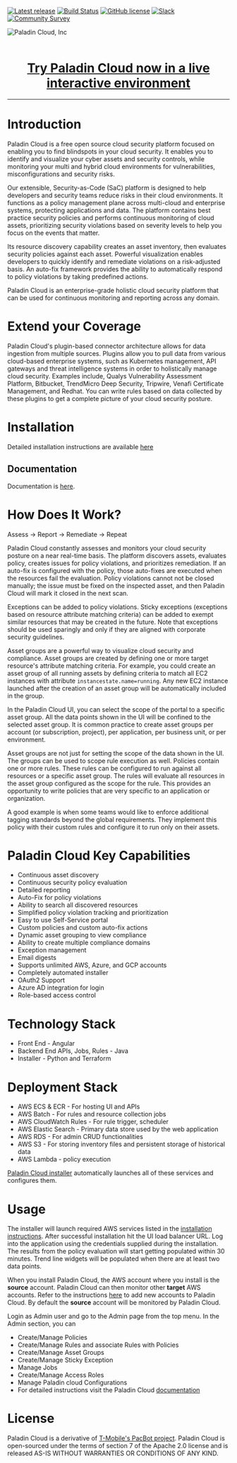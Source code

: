 [![Latest release](https://img.shields.io/badge/release-2.0.2-blue)](https://github.com/PaladinCloud/CE/releases/latest)
[![Build Status](https://github.com/PaladinCloud/CE/blob/master/wiki/images/gitter.svg)](https://github.com/PaladinCloud/CE/actions?query=branch%3Amaster)
[![GitHub license](https://github.com/PaladinCloud/CE/blob/master/wiki/license_apache.svg)](https://github.com/PaladinCloud/CE/blob/master/LICENSE)
[![Slack](https://img.shields.io/badge/chat-chat%20on%20Slack-9cf)](http://paladincloudcommunity.slack.com/)
[![Community Survey](https://img.shields.io/badge/community-survey-9cf)](https://paladincloud.io/paladin-cloud-survey/)

![Paladin Cloud, Inc](https://github.com/PaladinCloud/Rev1/raw/master/wiki/images/banner_paladincloud.png)
<br><br>
<div align="center">
<h1><a href="https://signup.paladincloud.io" >Try Paladin Cloud now in a live interactive environment</a></h1>
</div>

----

# Introduction
Paladin Cloud is a free open source cloud security platform focused on enabling you to find blindspots in your cloud security. It enables you to identify and visualize your cyber assets and security controls, while monitoring your multi and hybrid cloud environments for vulnerabilities, misconfigurations and security risks. 

Our extensible, Security-as-Code (SaC) platform is designed to help developers and security teams reduce risks in their cloud environments. It functions as a policy management plane across multi-cloud and enterprise systems, protecting applications and data. The platform contains best practice security policies and performs continuous monitoring of cloud assets, prioritizing security violations based on severity levels to help you focus on the events that matter.

Its resource discovery capability creates an asset inventory, then evaluates security policies against each asset. Powerful visualization enables developers to quickly identify and remediate violations on a risk-adjusted basis. An auto-fix framework provides the ability to automatically respond to policy violations by taking predefined actions.

Paladin Cloud is an enterprise-grade holistic cloud security platform that can be used for continuous monitoring and reporting across any domain.

# Extend your Coverage

Paladin Cloud's plugin-based connector architecture allows for data ingestion from multiple sources. Plugins allow you to pull data from various cloud-based enterprise systems, such as Kubernetes management, API gateways and threat intelligence systems in order to holistically manage cloud security. Examples include, Qualys Vulnerability Assessment Platform, Bitbucket, TrendMicro Deep Security, Tripwire, Venafi Certificate Management, and Redhat. You can write rules based on data collected by these plugins to get a complete picture of your cloud security posture.

# Installation

Detailed installation instructions are available [here](https://paladincloud.io/docs/Paladin-Cloud-Installation-(On-AWS-Cloud))

## Documentation

Documentation is [here](https://paladincloud.io/docs/).

# How Does It Work?

Assess -> Report -> Remediate -> Repeat

Paladin Cloud constantly assesses and monitors your cloud security posture on a near real-time basis. The platform discovers assets, evaluates policy, creates issues for policy violations, and prioritizes remediation. If an auto-fix is configured with the policy, those auto-fixes are executed when the resources fail the evaluation. Policy violations cannot not be closed manually; the issue must be fixed on the inspected asset, and then Paladin Cloud will mark it closed in the next scan.

Exceptions can be added to policy violations. Sticky exceptions (exceptions based on resource attribute matching criteria) can be added to exempt similar resources that may be created in the future. Note that exceptions should be used sparingly and only if they are aligned with corporate security guidelines.

Asset groups are a powerful way to visualize cloud security and compliance. Asset groups are created by defining one or more target resource's attribute matching criteria. For example, you could create an asset group of all running assets by defining criteria to match all EC2 instances with attribute `instancestate.name=running`. Any new EC2 instance launched after the creation of an asset group will be automatically included in the group.

In the Paladin Cloud UI, you can select the scope of the portal to a specific asset group. All the data points shown in the UI will be confined to the selected asset group. It is common practice to create asset groups per account (or subscription, project), per application, per business unit, or per environment.

Asset groups are not just for setting the scope of the data shown in the UI. The groups can be used to scope rule execution as well. Policies contain one or more rules. These rules can be configured to run against all resources or a specific asset group. The rules will evaluate all resources in the asset group configured as the scope for the rule. This provides an opportunity to write policies that are very specific to an application or organization.

A good example is when some teams would like to enforce additional tagging standards beyond the global requirements. They implement this policy with their custom rules and configure it to run only on their assets.

# Paladin Cloud Key Capabilities

* Continuous asset discovery
* Continuous security policy evaluation
* Detailed reporting
* Auto-Fix for policy violations
* Ability to search all discovered resources
* Simplified policy violation tracking and prioritization
* Easy to use Self-Service portal
* Custom policies and custom auto-fix actions
* Dynamic asset grouping to view compliance
* Ability to create multiple compliance domains
* Exception management
* Email digests
* Supports unlimited AWS, Azure, and GCP accounts
* Completely automated installer
* OAuth2 Support
* Azure AD integration for login
* Role-based access control

# Technology Stack

* Front End - Angular
* Backend End APIs, Jobs, Rules - Java
* Installer - Python and Terraform

# Deployment Stack

* AWS ECS & ECR - For hosting UI and APIs
* AWS Batch - For rules and resource collection jobs
* AWS CloudWatch Rules - For rule trigger, scheduler
* AWS Elastic Search - Primary data store used by the web application
* AWS RDS - For admin CRUD functionalities
* AWS S3 - For storing inventory files and persistent storage of historical data
* AWS Lambda - policy execution

[Paladin Cloud installer](https://paladincloud.io/docs/Paladin-Cloud-Installation-(On-AWS-Cloud))  automatically launches all of these services and configures them.

# Usage

The installer will launch required AWS services listed in
the [installation instructions](https://paladincloud.io/docs/Paladin-Cloud-Installation-(On-AWS-Cloud)). After successful installation hit
the UI load balancer URL. Log into the application using the credentials supplied during the installation. The results
from the policy evaluation will start getting populated within 30 minutes. Trend line widgets will be populated when
there are at least two data points.

When you install Paladin Cloud, the AWS account where you install is the **source** account. Paladin Cloud can then
monitor other **target** AWS accounts. Refer to the
instructions [here](https://paladincloud.io/docs/Paladin-Cloud-Installation-(On-AWS-Cloud)) to add new accounts to Paladin Cloud. By
default the **source** account will be monitored by Paladin Cloud.

Login as Admin user and go to the Admin page from the top menu. In the Admin section, you can

* Create/Manage Policies
* Create/Manage Rules and associate Rules with Policies
* Create/Manage Asset Groups
* Create/Manage Sticky Exception
* Manage Jobs
* Create/Manage Access Roles
* Manage Paladin cloud Configurations
* For detailed instructions visit the Paladin Cloud [documentation](https://paladincloud.io/docs/)

# License

Paladin Cloud is a derivative of [T-Mobile's PacBot project](https://github.com/tmobile/pacbot). Paladin Cloud is
open-sourced under the terms of section 7 of the Apache 2.0 license and is released AS-IS WITHOUT WARRANTIES OR
CONDITIONS OF ANY KIND.

